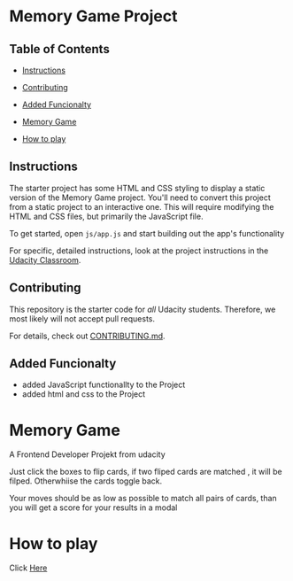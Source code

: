# Memory Game Project

## Table of Contents

* [Instructions](#instructions)

* [Contributing](#contributing)

* [Added Funcionalty]()

* [Memory Game]()

* [How to play]()

## Instructions

The starter project has some HTML and CSS styling to display a static version of the Memory Game project. You'll need to convert this project from a static project to an interactive one. This will require modifying the HTML and CSS files, but primarily the JavaScript file.

To get started, open `js/app.js` and start building out the app's functionality

For specific, detailed instructions, look at the project instructions in the [Udacity Classroom](https://classroom.udacity.com/me).

## Contributing

This repository is the starter code for _all_ Udacity students. Therefore, we most likely will not accept pull requests.

For details, check out [CONTRIBUTING.md](CONTRIBUTING.md).

## Added Funcionalty

* added JavaScript functionallty to the Project
* added html and css to the Project

# Memory Game
A Frontend Developer Projekt from udacity

Just click the boxes to flip cards, if two fliped cards are matched , it will be filped. Otherwhiise the cards toggle back.

Your moves should be as low as possible to match all pairs of cards, than you will get a score for your results in a modal

# How to play

Click [Here](https://gasseklopper.github.io/memory-game/)
